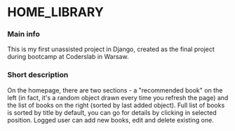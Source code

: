 # HOME_LIBRARY

### Main info

This is my first unassisted project in Django, created as the final project during bootcamp at Coderslab in Warsaw.

### Short description

On the homepage, there are two sections - a "recommended book" on the left (in fact, it's a random object drawn every time you refresh the page) and the list of books on the right (sorted by last added object).
Full list of books is sorted by title by default, you can go for details by clicking in selected position.
Logged user can add new books, edit and delete existing one.


